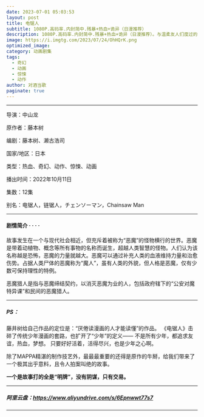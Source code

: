 ```yaml
---
date: 2023-07-01 05:03:53
layout: post
title: 电锯人
subtitle: 1080P.高码率.内封简中.残暴+热血+诡异（日漫推荐）
description: 1080P.高码率.内封简中.残暴+热血+诡异（日漫推荐）。与温柔友人们度过的，值得珍惜的每一天——美丽而虚幻的，人与妖的物语...
image: https://i.imgtg.com/2023/07/24/OhHQrK.png
optimized_image: 
category: 动画剧集
tags:
  - 奇幻
  - 动画
  - 惊悚
  - 动作
author: 对酒当歌
paginate: true
---
```


---

导演：中山龙  

原作者：藤本树  

编剧：藤本树、濑古浩司  

国家/地区：日本  

类型：热血、奇幻、动作、惊悚、动画  

播出时间：2022年10月11日  

集数：12集  

别名：电锯人，链锯人，チェンソーマン，Chainsaw Man  

---

#### 剧情简介 · · · ·

故事发生在一个与现代社会相近，但充斥着被称为“恶魔”的怪物横行的世界。恶魔是带着动植物、概念等所有事物的名称而诞生，超越人类智慧的怪物。人们认为该名称越是恐怖，恶魔的力量就越大。恶魔可以通过补充人类的血液维持力量和治愈伤势。占据人类尸体的恶魔称为“魔人”，虽有人类的外貌，但人格是恶魔，仅有少数可保持理性的特例。

恶魔猎人是指与恶魔缔结契约，以消灭恶魔为业的人，包括政府辖下的“公安对魔特异课”和民间的恶魔猎人。

---
##### PS：

藤井树给自己作品的定位是：“厌倦读漫画的人才能读懂”的作品。 《电锯人》击碎了传统少年漫画的套路，也扩开了“少年”的定义—— 不是所有少年，都追求友谊，热血，梦想。 只要好好活着，活得尽兴，也是少年之心啊。

除了MAPPA精湛的制作技艺外，最最最重要的还得是原作的牛掰，给我们带来了一个极其出乎意料，且令人拍案叫绝的故事。

**一个是故事打的全是“明牌”，没有阴谋，只有交易。**

---

##### 阿里云盘：<https://www.aliyundrive.com/s/6Epnwwt77s7>

---
